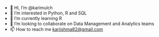 - 👋 Hi, I’m @karimulch
- 👀 I’m interested in Python, R and SQL
- 🌱 I’m currently learning R 
- 💞️ I’m looking to collaborate on Data Management and Analytics teams
- 📫 How to reach me kariishma82@gmail.com

<!---
karimulch/karimulch is a ✨ special ✨ repository because its `README.md` (this file) appears on your GitHub profile.
You can click the Preview link to take a look at your changes.
--->
